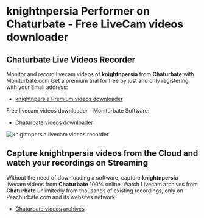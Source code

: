 # knightnpersia Performer on Chaturbate - Free LiveCam videos downloader

## Chaturbate Live Videos Recorder

Monitor and record livecam videos of **knightnpersia** from **Chaturbate** with Moniturbate.com
Get a premium trial for free by just and only registering with your Email address:
* [knightnpersia Premium videos downloader](https://moniturbate.com/request-demo-licence-key.html)

Free livecam videos downloader - Moniturbate Software:
* [Chaturbate videos downloader](https://moniturbate.com/moniturbate-download-software.html)

![knightnpersia livecam videos recorder](https://peachurnet.com/templates/moniturbate-software.png)


## Capture knightnpersia videos from the Cloud and watch your recordings on Streaming

Without the need of downloading a software, capture **knightnpersia** livecam videos from **Chaturbate** 100% online.
Watch Livecam archives from **Chaturbate** unlimitedly from thousands of existing recordings, only on Peachurbate.com and its websites network:
* [Chaturbate videos archives](https://peachurnet.com/)